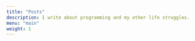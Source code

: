 ```yaml
---
title: "Posts"
description: I write about programming and my other life struggles.
menu: "main"
weight: 1
---
```


